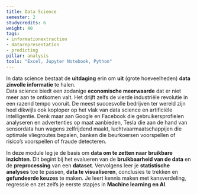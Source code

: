 ```yaml
---
title: Data Science
semester: 2
studycredits: 6
weight: 40
tags: 
- informationextraction
- datarepresentation
- predicting
pillar: analysis
tools: "Excel, Jupyter Notebook, Python"
---
```

In data science bestaat de **uitdaging** erin om **uit** (grote hoeveelheden) **data zinvolle informatie** te halen.<br>Data science biedt een zodanige **economische meerwaarde** dat er niet meer aan te ontkomen valt. Het drijft zelfs de vierde industriële revolutie in een razend tempo vooruit. De meest succesvolle bedrijven ter wereld zijn heel dikwijls ook koploper op het vlak van data science en artificiële intelligentie. Denk maar aan Google en Facebook die gebruikersprofielen analyseren en advertenties op maat aanbieden, Tesla die aan de hand van sensordata hun wagens zelfrijdend maakt, luchtvaarmaatschappijen die optimale vliegroutes bepalen, banken die beurkoersen voorspellen of risico’s voorspellen of fraude detecteren.

In deze module leg je de basis om **data om te zetten naar bruikbare inzichten**. Dit begint bij het evalueren van de **bruikbaarheid van de data** en de **preprocessing** van een **dataset**. Vervolgens leer je **statistische analyses** toe te passen, **data te visualiseren**, conclusies te trekken en **gefundeerde keuzes** te maken. Je leert kennis maken met kansverdeling, regressie en zet zelfs je eerste stapjes in **Machine learning en AI**.
